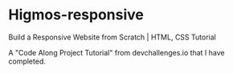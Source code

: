 # Higmos-responsive

Build a Responsive Website from Scratch | HTML, CSS Tutorial

A "Code Along Project Tutorial" from devchallenges.io that I have completed.
